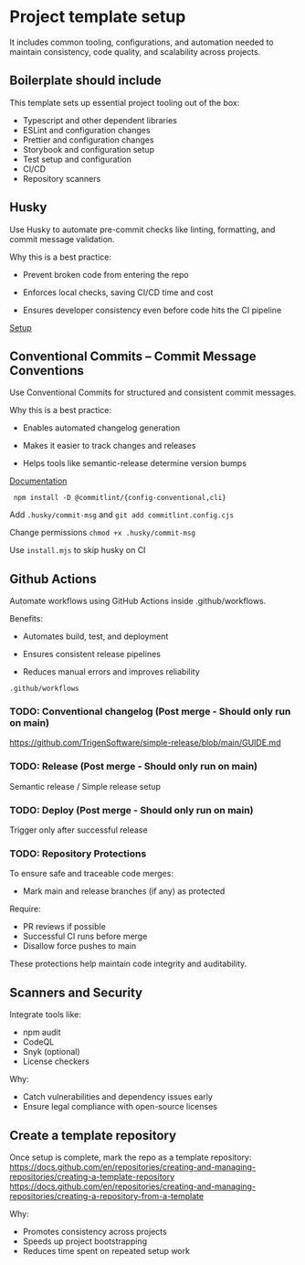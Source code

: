 # Project template setup

It includes common tooling, configurations, and automation needed to maintain consistency, code quality, and scalability across projects.

## Boilerplate should include

This template sets up essential project tooling out of the box:

- Typescript and other dependent libraries
- ESLint and configuration changes
- Prettier and configuration changes
- Storybook and configuration setup
- Test setup and configuration
- CI/CD
- Repository scanners

## Husky

Use Husky to automate pre-commit checks like linting, formatting, and commit message validation.

Why this is a best practice:

- Prevent broken code from entering the repo

- Enforces local checks, saving CI/CD time and cost

- Ensures developer consistency even before code hits the CI pipeline

[Setup](https://typicode.github.io/husky/)

## Conventional Commits – Commit Message Conventions

Use Conventional Commits for structured and consistent commit messages.

Why this is a best practice:

- Enables automated changelog generation

- Makes it easier to track changes and releases

- Helps tools like semantic-release determine version bumps

[Documentation](https://www.conventionalcommits.org/en/v1.0.0/#specification)

```
 npm install -D @commitlint/{config-conventional,cli}
```

Add `.husky/commit-msg` and `git add commitlint.config.cjs`

Change permissions `chmod +x .husky/commit-msg`

Use `install.mjs` to skip husky on CI

## Github Actions

Automate workflows using GitHub Actions inside .github/workflows.

Benefits:

- Automates build, test, and deployment

- Ensures consistent release pipelines

- Reduces manual errors and improves reliability

`.github/workflows`

### TODO: Conventional changelog (Post merge - Should only run on main)

https://github.com/TrigenSoftware/simple-release/blob/main/GUIDE.md

### TODO: Release (Post merge - Should only run on main)

Semantic release / Simple release setup

### TODO: Deploy (Post merge - Should only run on main)

Trigger only after successful release

### TODO: Repository Protections

To ensure safe and traceable code merges:

- Mark main and release branches (if any) as protected

Require:

- PR reviews if possible
- Successful CI runs before merge
- Disallow force pushes to main

These protections help maintain code integrity and auditability.

## Scanners and Security

Integrate tools like:

- npm audit
- CodeQL
- Snyk (optional)
- License checkers

Why:

- Catch vulnerabilities and dependency issues early
- Ensure legal compliance with open-source licenses

## Create a template repository

Once setup is complete, mark the repo as a template repository:
https://docs.github.com/en/repositories/creating-and-managing-repositories/creating-a-template-repository
https://docs.github.com/en/repositories/creating-and-managing-repositories/creating-a-repository-from-a-template

Why:

- Promotes consistency across projects
- Speeds up project bootstrapping
- Reduces time spent on repeated setup work
